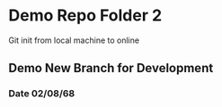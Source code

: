 # Demo Repo Folder 2

Git init from local machine to online

## Demo New Branch for Development
### Date 02/08/68